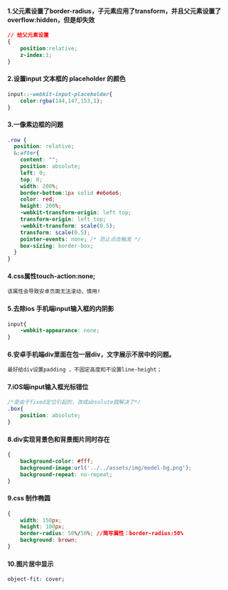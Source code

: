 #### 1.父元素设置了border-radius，子元素应用了transform，并且父元素设置了overflow:hidden，但是却失效

```css
// 给父元素设置 
{
    position:relative;
    z-index:1;
}
```



#### 2.设置input 文本框的 placeholder 的颜色

```css
input::-webkit-input-placeholder{
    color:rgba(144,147,153,1);
}
```



#### 3.一像素边框的问题

```css
.row {
  position: relative;
  &:after{
    content: "";
    position: absolute;
    left: 0;
    top: 0;
    width: 200%;
    border-bottom:1px solid #e6e6e6;
    color: red;
    height: 200%;
    -webkit-transform-origin: left top;
    transform-origin: left top;
    -webkit-transform: scale(0.5);
    transform: scale(0.5);
    pointer-events: none; /* 防止点击触发 */
    box-sizing: border-box;
  }
}
```



#### 4.css属性touch-action:none;

```css
该属性会导致安卓页面无法滚动，慎用!
```



#### 5.去除ios 手机端input输入框的内阴影

```css
input{ 
    -webkit-appearance: none; 
}
```



#### 6.安卓手机端div里面在包一层div，文字展示不居中的问题。

```css
最好给div设置padding ，不固定高度和不设置line-height；
```



#### 7.iOS端input输入框光标错位

```css
/*是由于fixed定位引起的，改成absolute就解决了*/
.box{
    position: absolute; 
}
```



#### 8.div实现背景色和背景图片同时存在

```css
{
    background-color: #fff;
    background-image:url('../../assets/img/model-bg.png');
    background-repeat: no-repeat;
}
```



#### 9.css 制作椭圆

```css
{
    width: 150px;
    height: 100px;
    border-radius: 50%/50%; //简写属性：border-radius:50%
    background: brown;
}
```



#### 10.图片居中显示

```css
object-fit: cover;
```

